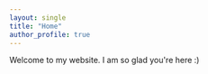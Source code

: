 ```yaml
---
layout: single
title: "Home"
author_profile: true
---
```


Welcome to my website.
I am so glad you're here :)


